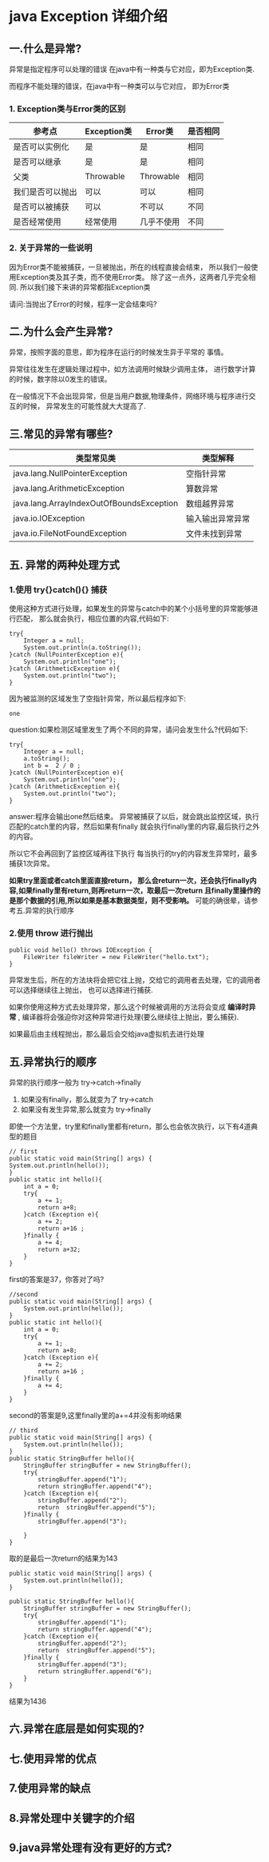 # java Exception 详细介绍

## 一.什么是异常?
异常是指定程序可以处理的错误
在java中有一种类与它对应，即为Exception类.

而程序不能处理的错误，在java中有一种类可以与它对应，
即为Error类
### 1. Exception类与Error类的区别

|参考点|Exception类|Error类|是否相同|
|-------|----------|-------|---------|
|是否可以实例化|是|是|  相同|
|是否可以继承|是|是|相同|
|父类|Throwable|Throwable|相同|
|我们是否可以抛出|可以|可以|相同|
|是否可以被捕获|可以|不可以|不同|
|是否经常使用|经常使用|几乎不使用|不同|

### 2. 关于异常的一些说明
因为Error类不能被捕获，一旦被抛出，所在的线程直接会结束，
所以我们一般使用Exception类及其子类，而不使用Error类。
除了这一点外，这两者几乎完全相同.
所以我们接下来讲的异常都指Exception类

请问:当抛出了Error的时候，程序一定会结束吗?
## 二.为什么会产生异常?
异常，按照字面的意思，即为程序在运行的时候发生异于平常的
事情。

异常往往发生在逻辑处理过程中，如方法调用时候缺少调用主体，
进行数学计算的时候，数字除以0发生的错误。

在一般情况下不会出现异常，但是当用户数据,物理条件，网络环境与程序进行交互的时候，
异常发生的可能性就大大提高了.

## 三.常见的异常有哪些?
|类型常见类|类型解释|
|-------------|----------|
|java.lang.NullPointerException|空指针异常| 
|java.lang.ArithmeticException |算数异常| 
|java.lang.ArrayIndexOutOfBoundsException|数组越界异常| 
|java.io.IOException  |输入输出异常异常| 
|java.io.FileNotFoundException|文件未找到异常| 


## 五. 异常的两种处理方式
### 1.使用 try{}catch(){} 捕获
使用这种方式进行处理，如果发生的异常与catch中的某个小括号里的异常能够进行匹配，
那么就会执行，相应位置的内容,代码如下:
```
try{
    Integer a = null;
    System.out.println(a.toString());
}catch (NullPointerException e){
    System.out.println("one");
}catch (ArithmeticException e){
    System.out.println("two");
}
```
因为被监测的区域发生了空指针异常，所以最后程序如下:
```
one
```
question:如果检测区域里发生了两个不同的异常，请问会发生什么?代码如下:
```
try{
    Integer a = null;
    a.toString();
    int b =  2 / 0 ;
}catch (NullPointerException e){
    System.out.println("one");
}catch (ArithmeticException e){
    System.out.println("two");
}
```
answer:程序会输出one然后结束。
异常被捕获了以后，就会跳出监控区域，执行匹配的catch里的内容，然后如果有finally
就会执行finally里的内容,最后执行之外的内容。

所以它不会再回到了监控区域再往下执行
每当执行的try的内容发生异常时，最多捕获1次异常。

**如果try里面或者catch里面直接return，
那么会return一次，还会执行finally内容,如果finally里有return,则再return一次，取最后一次return
且finally里操作的是那个数据的引用,所以如果是基本数据类型，则不受影响。**
可能的确很晕，请参考五.异常的执行顺序
### 2.使用 throw 进行抛出
```
public void hello() throws IOException {
    FileWriter fileWriter = new FileWriter("hello.txt");
}
```
异常发生后，所在的方法块将会把它往上抛，交给它的调用者去处理，它的调用者可以选择继续往上抛出，
也可以选择进行捕获.

如果你使用这种方式去处理异常，那么这个时候被调用的方法将会变成 **编译时异常** ,
编译器将会强迫你对这种异常进行处理(要么继续往上抛出，要么捕获).

如果最后由主线程抛出，那么最后会交给java虚拟机去进行处理
## 五.异常执行的顺序
异常的执行顺序一般为
try->catch->finally

1. 如果没有finally，那么就变为了 try->catch
2. 如果没有发生异常,那么就变为 try->finally

即使一个方法里，try里和finally里都有return，那么也会依次执行，以下有4道典型的题目
```
// first
public static void main(String[] args) {
System.out.println(hello());
}
public static int hello(){
    int a = 0;
    try{
        a += 1;
        return a+8;
    }catch (Exception e){
        a += 2;
        return a+16 ;
    }finally {
        a += 4;
        return a+32;
    }
}
```
first的答案是37，你答对了吗?
```
//second
public static void main(String[] args) {
    System.out.println(hello());
}
public static int hello(){
    int a = 0;
    try{
        a += 1;
        return a+8;
    }catch (Exception e){
        a += 2;
        return a+16 ;
    }finally {
        a += 4;
    }
}
```
second的答案是9,这里finally里的a+=4并没有影响结果
```
// third
public static void main(String[] args) {
    System.out.println(hello());
}
public static StringBuffer hello(){
    StringBuffer stringBuffer = new StringBuffer();
    try{
        stringBuffer.append("1");
        return stringBuffer.append("4");
    }catch (Exception e){
        stringBuffer.append("2");
        return  stringBuffer.append("5");
    }finally {
        stringBuffer.append("3");
        
    }
}
```
取的是最后一次return的结果为143
```
public static void main(String[] args) {
    System.out.println(hello());
}
    
public static StringBuffer hello(){
    StringBuffer stringBuffer = new StringBuffer();
    try{
        stringBuffer.append("1");
        return stringBuffer.append("4");
    }catch (Exception e){
        stringBuffer.append("2");
        return  stringBuffer.append("5");
    }finally {
        stringBuffer.append("3");
        return stringBuffer.append("6");
    }
}
```
结果为1436
## 六.异常在底层是如何实现的?
## 七.使用异常的优点
## 7.使用异常的缺点
## 8.异常处理中关键字的介绍
## 9.java异常处理有没有更好的方式?
